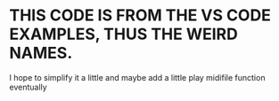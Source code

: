 # THIS CODE IS FROM THE VS CODE EXAMPLES, THUS THE WEIRD NAMES.

I hope to simplify it a little and maybe add a little play midifile function eventually